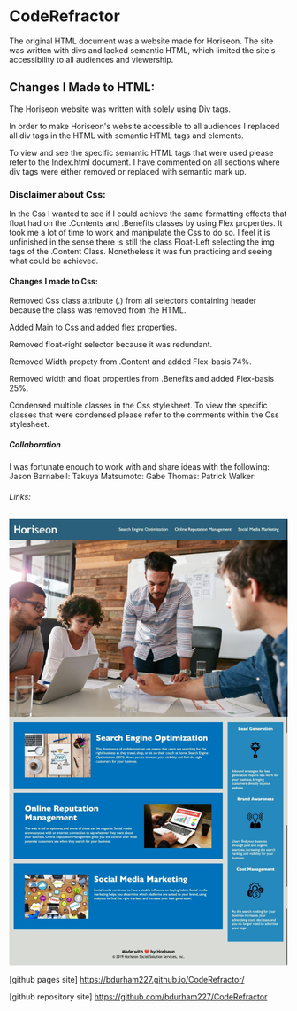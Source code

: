 # CodeRefractor
The original HTML document was a website made for Horiseon. The site was written with divs and lacked semantic HTML, which limited the site's accessibility to all audiences and viewership.

## Changes I Made to HTML:
The Horiseon website was written with solely using Div tags.

In order to make Horiseon's website accessible to all audiences I replaced all div tags in the HTML with semantic HTML tags and elements. 

To view and see the specific semantic HTML tags that were used please refer to the Index.html document. I have commented on all sections where div tags were either removed or replaced with semantic mark up.

### Disclaimer about Css:
In the Css I wanted to see if I could achieve the same formatting effects that float had on the .Contents and .Benefits classes by using Flex properties. It took me a lot of time to work and manipulate the Css to do so. I feel it is unfinished in the sense there is still the class Float-Left selecting the img tags of the .Content Class. Nonetheless it was fun practicing and seeing what could be achieved.
#### Changes I made to Css:

Removed Css class attribute (.) from all selectors containing header because the class was removed from the HTML.

Added Main to Css and added flex properties.

Removed float-right selector because it was redundant.

Removed Width propety from .Content and added Flex-basis 74%.

Removed width and float properties from .Benefits and added Flex-basis 25%.

Condensed multiple classes in the Css stylesheet. To view the specific classes that were condensed please refer to the comments within the Css stylesheet.

##### Collaboration

I was fortunate enough to work with and share ideas with the following:
Jason Barnabell: 
Takuya Matsumoto: 
Gabe Thomas:
Patrick Walker:

###### Links:


![refactored website demo](assets\images\demo-horiseon-website.jpg)



[github pages site] https://bdurham227.github.io/CodeRefractor/


[github repository site] https://github.com/bdurham227/CodeRefractor